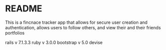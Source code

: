 # README

This is a fincnace tracker app that allows for secure user creation and authentication, allows users to follow others, and view their and their friends portfolios

rails v 7.1.3.3
ruby v 3.0.0
bootstrap v 5.0
devise 